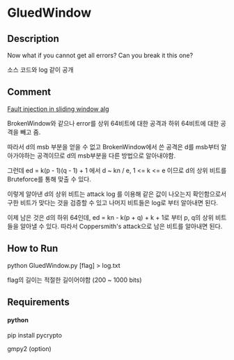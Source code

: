 # GluedWindow

## Description
Now what if you cannot get all errors? Can you break it this one?

소스 코드와 log 같이 공개

## Comment
[Fault injection in sliding window alg](http://web.eecs.umich.edu/~valeria/research/publications/DATE10RSA.pdf)

BrokenWindow와 같으나 error를 상위 64비트에 대한 공격과 하위 64비트에
대한 공격을 빼고 줌.

따라서 d의 msb 부분을 얻을 수 없고 BrokenWindow에서 쓴 공격은 d를
msb부터 알아가야하는 공격이므로 d의 msb부분을 다른 방법으로 알아내야함.

그런데 ed = k(p - 1)(q - 1) + 1 에서 d ~ kn / e, 1 <= k <= e 이므로
d의 상위 비트를 Bruteforce를 통해 맞출 수 있다.

이렇게 알아낸 d의 상위 비트는 attack log 를 이용해 같은 값이 나오는지
확인함으로서 구한 비트가 맞다는 것을 검증할 수 있고 나머지 비트들은
log로 부터 알아내면 된다.

이제 남은 것은 d의 하위 64인데, ed = kn - k(p + q) + k + 1로 부터
p, q의 상위 비트들을 알아낼 수 있다. 따라서 Coppersmith's attack으로
남은 비트를 알아내면 된다.

## How to Run
python GluedWindow.py [flag] > log.txt

flag의 길이는 적절한 길이어야함 (200 ~ 1000 bits)

## Requirements
#### python
pip install pycrypto

gmpy2 (option)
